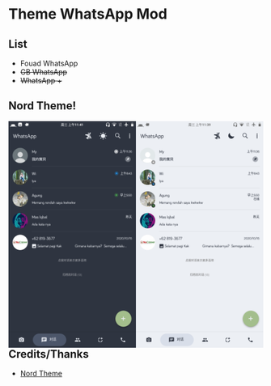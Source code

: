 # Theme WhatsApp Mod

## List
- Fouad WhatsApp
- <del>GB WhatsApp</del>
- <del>WhatsApp +</del>

## Nord Theme!
<img src="https://github.com/Dhn-nys/thmwamod/blob/main/Screenshots/NordThemeDark.png" alt="Nord Dark" width="50%" align="Left">
<img src="https://github.com/Dhn-nys/thmwamod/blob/main/Screenshots/NordThemeLight.png" alt="Nord Light" width="50%" align="right">


## Credits/Thanks
- [Nord Theme](http://nordtheme.com)
